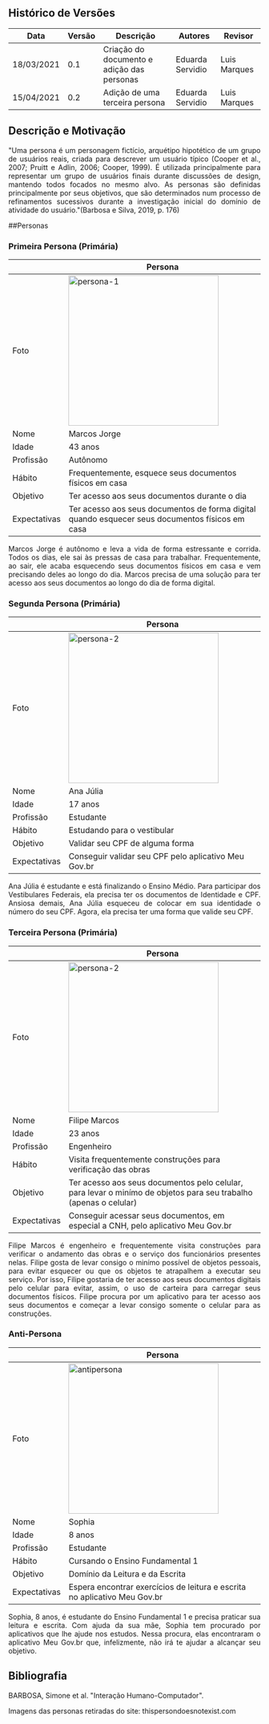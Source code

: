 ## Histórico de Versões

| Data       | Versão | Descrição                                                                                            | Autores          | Revisor      |
| ---------- | ------ | ---------------------------------------------------------------------------------------------------- | ---------------- | ------------ |
| 18/03/2021 | 0.1    | Criação do documento e adição das personas                                                           | Eduarda Servidio | Luis Marques |
| 15/04/2021 | 0.2    | Adição de uma terceira persona                                                                       | Eduarda Servidio | Luis Marques |

## Descrição e Motivação

<p align="justify">"Uma persona é um personagem fictício, arquétipo hipotético de um grupo de usuários reais, criada para descrever um usuário típico (Cooper et al., 2007; Pruitt e Adlin, 2006; Cooper, 1999). É utilizada principalmente para representar um grupo de usuários finais durante discussões de design, mantendo todos focados no mesmo alvo. As personas são definidas principalmente por seus objetivos, que são determinados num processo de refinamentos sucessivos durante a investigação inicial do domínio de atividade do usuário."(Barbosa e Silva, 2019, p. 176)</p>

##Personas
### Primeira Persona (Primária)

|              | Persona                                                                                         |
| ------------ | ----------------------------------------------------------------------------------------------- |
| Foto         | <img alt= "persona-1" src="../Images_personas/Persona_1.jpg" width = "300" />                   |
| Nome         | Marcos Jorge                                                                                    |
| Idade        | 43 anos                                                                                         |
| Profissão    | Autônomo                                                                                        |
| Hábito       | Frequentemente, esquece seus documentos físicos em casa                                         |
| Objetivo     | Ter acesso aos seus documentos durante o dia                                                    |
| Expectativas | Ter acesso aos seus documentos de forma digital quando esquecer seus documentos físicos em casa |

<p align="justify">Marcos Jorge é autônomo e leva a vida de forma estressante e corrida. Todos os dias, ele sai às pressas de casa para trabalhar. Frequentemente, ao sair, ele acaba esquecendo seus documentos físicos em casa e vem precisando deles ao longo do dia. Marcos precisa de uma solução para ter acesso aos seus documentos ao longo do dia de forma digital.</p>

### Segunda Persona (Primária)

|              | Persona                                                                       |
| ------------ | ----------------------------------------------------------------------------- |
| Foto         | <img alt= "persona-2" src="../Images_personas/Persona_2.jpg" width = "300" /> |
| Nome         | Ana Júlia                                                                     |
| Idade        | 17 anos                                                                       |
| Profissão    | Estudante                                                                     |
| Hábito       | Estudando para o vestibular                                                   |
| Objetivo     | Validar seu CPF de alguma forma                                               |
| Expectativas | Conseguir validar seu CPF pelo aplicativo Meu Gov.br                          |

<p align="justify">Ana Júlia é estudante e está finalizando o Ensino Médio. Para participar dos Vestibulares Federais, ela precisa ter os documentos de Identidade e CPF. Ansiosa demais, Ana Júlia esqueceu de colocar em sua identidade o número do seu CPF. Agora, ela precisa ter uma forma que valide seu CPF.</p>

### Terceira Persona (Primária)

|              | Persona                                                                       |
| ------------ | ----------------------------------------------------------------------------- |
| Foto         | <img alt= "persona-2" src="../Images_personas/Persona_3.jpg" width = "300" /> |
| Nome         | Filipe Marcos                                                                 |
| Idade        | 23 anos                                                                       |
| Profissão    | Engenheiro                                                                    |
| Hábito       | Visita frequentemente construções para verificação das obras                  |
| Objetivo     | Ter acesso aos seus documentos pelo celular, para levar o minímo de objetos para seu trabalho (apenas o celular)                                               |
| Expectativas | Conseguir acessar seus documentos, em especial a CNH, pelo aplicativo Meu Gov.br                          |

<p align="justify">Filipe Marcos é engenheiro e frequentemente visita construções para verificar
o andamento das obras e o serviço dos funcionários presentes nelas. Filipe gosta de levar consigo
o minímo possível de objetos pessoais, para evitar esquecer ou que os objetos te atrapalhem
a executar seu serviço. Por isso, Filipe gostaria de ter acesso aos seus documentos digitais pelo celular
para evitar, assim, o uso de carteira para carregar seus documentos físicos. Filipe procura por
um aplicativo para ter acesso aos seus documentos e começar a levar consigo somente o celular
para as construções.</p>

### Anti-Persona

|              | Persona                                                                           |
| ------------ | --------------------------------------------------------------------------------- |
| Foto         | <img alt= "antipersona" src="../Images_personas/AntiPersona.jpg" width = "300" /> |
| Nome         | Sophia                                                                            |
| Idade        | 8 anos                                                                            |
| Profissão    | Estudante                                                                         |
| Hábito       | Cursando o Ensino Fundamental 1                                                   |
| Objetivo     | Domínio da Leitura e da Escrita                                                   |
| Expectativas | Espera encontrar exercícios de leitura e escrita no aplicativo Meu Gov.br         |

<p align="justify">Sophia, 8 anos, é estudante do Ensino Fundamental 1 e precisa praticar sua leitura e escrita. Com ajuda da sua mãe, Sophia tem procurado por aplicativos que lhe ajude nos estudos. Nessa procura, elas encontraram o aplicativo Meu Gov.br que, infelizmente, não irá te ajudar a alcançar seu objetivo.</p>

## Bibliografia

<p align="justify">BARBOSA, Simone et al. "Interação Humano-Computador". </p>
<p align="justify">Imagens das personas retiradas do site: thispersondoesnotexist.com </p>